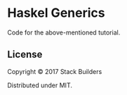 # Haskel Generics

Code for the above-mentioned tutorial.

## License

Copyright © 2017 Stack Builders

Distributed under MIT.
